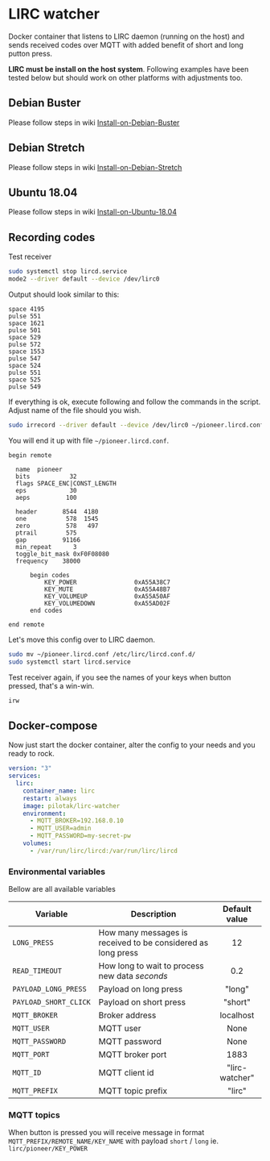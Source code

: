 # LIRC watcher

Docker container that listens to LIRC daemon (running on the host) and sends received codes over MQTT with added benefit of short and long putton press.

**LIRC must be install on the host system**. Following examples have been tested below but should work on other platforms with adjustments too.

## Debian Buster
Please follow steps in wiki [Install-on-Debian-Buster](./wiki/Install-on-Debian-Buster)

## Debian Stretch
Please follow steps in wiki [Install-on-Debian-Stretch](./wiki/Install-on-Debian-Stretch)

## Ubuntu 18.04
Please follow steps in wiki [Install-on-Ubuntu-18.04](./wiki/Install-on-Ubuntu-18.04)

## Recording codes
Test receiver
```sh
sudo systemctl stop lircd.service
mode2 --driver default --device /dev/lirc0
```
Output should look similar to this:
```
space 4195
pulse 551
space 1621
pulse 501
space 529
pulse 572
space 1553
pulse 547
space 524
pulse 551
space 525
pulse 549
```

If everything is ok, execute following and follow the commands in the script. Adjust name of the file should you wish.
```sh
sudo irrecord --driver default --device /dev/lirc0 ~/pioneer.lircd.conf
```

You will end it up with file `~/pioneer.lircd.conf`.

```
begin remote

  name  pioneer
  bits           32
  flags SPACE_ENC|CONST_LENGTH
  eps            30
  aeps          100

  header       8544  4180
  one           578  1545
  zero          578   497
  ptrail        575
  gap          91166
  min_repeat      3
  toggle_bit_mask 0xF0F08080
  frequency    38000

      begin codes
          KEY_POWER                0xA55A38C7
          KEY_MUTE                 0xA55A48B7
          KEY_VOLUMEUP             0xA55A50AF
          KEY_VOLUMEDOWN           0xA55AD02F
      end codes

end remote
```

Let's move this config over to LIRC daemon.
```sh
sudo mv ~/pioneer.lircd.conf /etc/lirc/lircd.conf.d/
sudo systemctl start lircd.service
```

Test receiver again, if you see the names of your keys when button pressed, that's a win-win.
```sh
irw
```

## Docker-compose
Now just start the docker container, alter the config to your needs and you ready to rock.
```yaml
version: "3"
services:
  lirc:
    container_name: lirc
    restart: always
    image: pilotak/lirc-watcher
    environment:
      - MQTT_BROKER=192.168.0.10
      - MQTT_USER=admin
      - MQTT_PASSWORD=my-secret-pw
    volumes:
      - /var/run/lirc/lircd:/var/run/lirc/lircd
```

### Environmental variables
Bellow are all available variables

| Variable | Description | Default value |
| --- | --- | :---:|
| `LONG_PRESS` | How many messages is received to be considered as long press | 12 |
| `READ_TIMEOUT` | How long to wait to process new data *seconds* | 0.2 | 
| `PAYLOAD_LONG_PRESS` | Payload on long press | "long" | 
| `PAYLOAD_SHORT_CLICK` | Payload on short press | "short" | 
| `MQTT_BROKER` | Broker address | localhost | 
| `MQTT_USER` | MQTT user | None | 
| `MQTT_PASSWORD` | MQTT password | None | 
| `MQTT_PORT` | MQTT broker port | 1883 | 
| `MQTT_ID` | MQTT client id | "lirc-watcher" | 
| `MQTT_PREFIX` | MQTT topic prefix | "lirc" |

### MQTT topics
When button is pressed you will receive message in format
`MQTT_PREFIX/REMOTE_NAME/KEY_NAME` with payload `short` / `long` ie. `lirc/pioneer/KEY_POWER`
